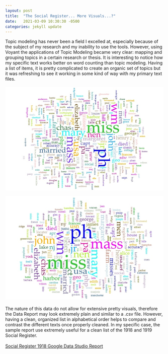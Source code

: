 ```yaml
---
layout: post
title:  "The Social Register... More Visuals...?"
date:   2021-03-09 10:30:30 -0500
categories: jekyll update
---
```

Topic modeling has never been a field I excelled at, especially because of the subject of my research and my inability to use the tools. However, using Voyant the applications of Topic Modeling became very clear: mapping and grouping topics in a certain research or thesis. It is interesting to notice how my specific text works better on word counting than topic modeling.
Having a list of items, it is pretty complicated to create an organic set of topics but it was refreshing to see it working in some kind of way with my primary text files.
<br>
<br>
![image 1](https://github.com/AlessandraMazzocchi/alemazzocchi-website/raw/main/assets/img_text_mining/social_register_topmod_1918.jpg)

![image 2](https://github.com/AlessandraMazzocchi/alemazzocchi-website/raw/main/assets/img_text_mining/social_register_topmod_1919.jpg)
<br>
<br>
The nature of this data do not allow for extensive pretty visuals, therefore the Data Report may look extremely plain and similar to a .csv file. However, having a clean, organized list in alphabetical order helps to compare and contrast the different texts once properly cleaned. In my specific case, the sample report use extremely useful for a clean list of the 1918 and 1919 Social Register.
<br>
<br>
[Social Register 1918 Google Data Studio Report](https://datastudio.google.com/reporting/a9322446-e234-40d3-b702-8c36c47dc023)
<br>

